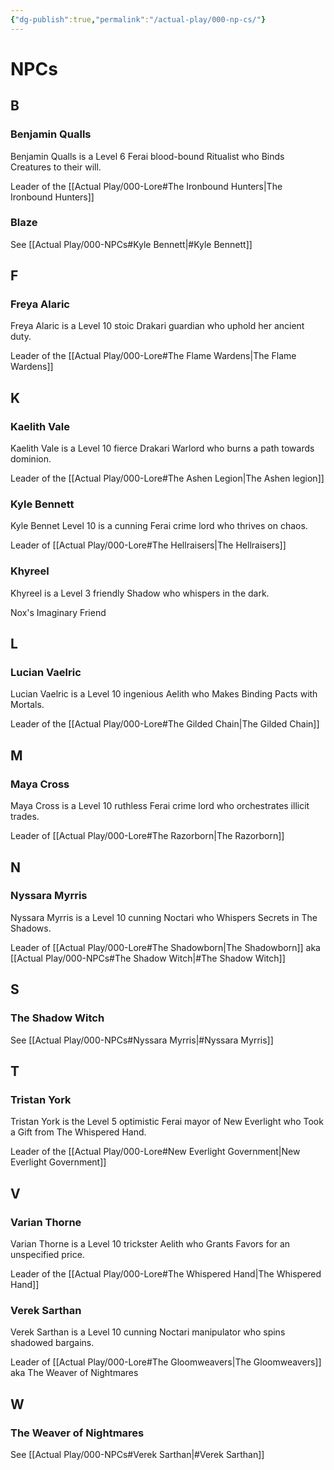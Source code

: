 ```yaml
---
{"dg-publish":true,"permalink":"/actual-play/000-np-cs/"}
---
```


# NPCs

## B

### Benjamin Qualls
Benjamin Qualls is a Level 6 Ferai blood-bound Ritualist who Binds Creatures to their will.

Leader of the [[Actual Play/000-Lore#The Ironbound Hunters\|The Ironbound Hunters]]

### Blaze
See [[Actual Play/000-NPCs#Kyle Bennett\|#Kyle Bennett]]

## F

### Freya Alaric
Freya Alaric is a Level 10 stoic Drakari guardian who uphold her ancient duty.

Leader of the [[Actual Play/000-Lore#The Flame Wardens\|The Flame Wardens]]

## K

### Kaelith Vale
Kaelith Vale is a Level 10 fierce Drakari Warlord who burns a path towards dominion.

Leader of the [[Actual Play/000-Lore#The Ashen Legion\|The Ashen legion]]

### Kyle Bennett
Kyle Bennet Level 10 is a cunning Ferai crime lord who thrives on chaos. 

Leader of [[Actual Play/000-Lore#The Hellraisers\|The Hellraisers]]

### Khyreel
Khyreel is a Level 3 friendly Shadow who whispers in the dark. 

Nox's Imaginary Friend

## L

### Lucian Vaelric
Lucian Vaelric is a Level 10 ingenious Aelith who Makes Binding Pacts with Mortals.

Leader of the [[Actual Play/000-Lore#The Gilded Chain\|The Gilded Chain]]

## M

### Maya Cross
Maya Cross is a Level 10 ruthless Ferai crime lord who orchestrates illicit trades.

Leader of [[Actual Play/000-Lore#The Razorborn\|The Razorborn]]

## N

### Nyssara Myrris
Nyssara Myrris is a Level 10 cunning Noctari who Whispers Secrets in The Shadows.

Leader of [[Actual Play/000-Lore#The Shadowborn\|The Shadowborn]] aka [[Actual Play/000-NPCs#The Shadow Witch\|#The Shadow Witch]]

## S

### The Shadow Witch
See [[Actual Play/000-NPCs#Nyssara Myrris\|#Nyssara Myrris]]

## T

### Tristan York
Tristan York is the Level 5 optimistic Ferai mayor of New Everlight who Took a Gift from The Whispered Hand.

Leader of the [[Actual Play/000-Lore#New Everlight Government\|New Everlight Government]]

## V

### Varian Thorne
Varian Thorne is a Level 10 trickster Aelith who Grants Favors for an unspecified price.

Leader of the [[Actual Play/000-Lore#The Whispered Hand\|The Whispered Hand]]

### Verek Sarthan
Verek Sarthan is a Level 10 cunning Noctari manipulator who spins shadowed bargains.

Leader of [[Actual Play/000-Lore#The Gloomweavers\|The Gloomweavers]] aka The Weaver of Nightmares

## W

### The Weaver of Nightmares
See [[Actual Play/000-NPCs#Verek Sarthan\|#Verek Sarthan]]
